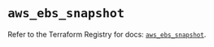 # `aws_ebs_snapshot`

Refer to the Terraform Registry for docs: [`aws_ebs_snapshot`](https://registry.terraform.io/providers/hashicorp/aws/6.9.0/docs/resources/ebs_snapshot).
